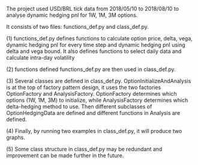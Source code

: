 
The project used USD/BRL tick data from 2018/05/10 to 2018/08/10 to analyse dynamic hedging pnl for 1W, 1M, 3M options.

It consists of two files: functions_def.py and class_def.py.

(1) functions_def.py defines functions to calculate option price, delta, vega, dynamic hedging pnl for every time step and dynamic hedging
pnl using delta and vega bound. It also defines functions to select daily data and calculate intra-day volatility

(2) functions defined functions_def.py are then used in class_def.py. 

(3) Several classes are defined in class_def.py.  OptionInitializeAndAnalysis is at the top of factory pattern design, it uses the two factories
OptionFactory and AnalysisFactory. OptionFactory determines which options (1W, 1M, 3M) to initialize, while AnalysisFactory determines which
delta-hedging method to use. Then different subclasses of OptionHedgingData are defined and different functions in Analysis are defined.

(4) Finally, by running two examples in class_def.py, it will produce two graphs.

(5) Some class structure in class_def.py may be redundant and improvement can be made further in the future.
